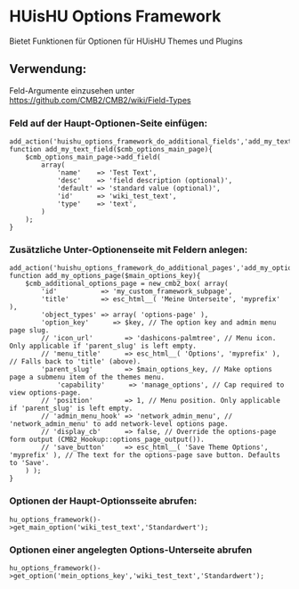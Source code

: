 # HUisHU Options Framework

Bietet Funktionen für Optionen für HUisHU Themes und Plugins

## Verwendung:

Feld-Argumente einzusehen unter https://github.com/CMB2/CMB2/wiki/Field-Types

### Feld auf der Haupt-Optionen-Seite einfügen:

```
add_action('huishu_options_framework_do_additional_fields','add_my_text_field');
function add_my_text_field($cmb_options_main_page){
    $cmb_options_main_page->add_field(
        array(
            'name'    => 'Test Text',
            'desc'    => 'field description (optional)',
            'default' => 'standard value (optional)',
            'id'      => 'wiki_test_text',
            'type'    => 'text',
        )
    );
}
```

### Zusätzliche Unter-Optionenseite mit Feldern anlegen:

```
add_action('huishu_options_framework_do_additional_pages','add_my_options_page');
function add_my_options_page($main_options_key){
    $cmb_additional_options_page = new_cmb2_box( array(
        'id'           => 'my_custom_framework_subpage',
        'title'        => esc_html__( 'Meine Unterseite', 'myprefix' ),
        'object_types' => array( 'options-page' ),
        'option_key'      => $key, // The option key and admin menu page slug.
        // 'icon_url'        => 'dashicons-palmtree', // Menu icon. Only applicable if 'parent_slug' is left empty.
        // 'menu_title'      => esc_html__( 'Options', 'myprefix' ), // Falls back to 'title' (above).
        'parent_slug'        => $main_options_key, // Make options page a submenu item of the themes menu.
            'capability'      => 'manage_options', // Cap required to view options-page.
        // 'position'        => 1, // Menu position. Only applicable if 'parent_slug' is left empty.
        // 'admin_menu_hook' => 'network_admin_menu', // 'network_admin_menu' to add network-level options page.
        // 'display_cb'      => false, // Override the options-page form output (CMB2_Hookup::options_page_output()).
        // 'save_button'     => esc_html__( 'Save Theme Options', 'myprefix' ), // The text for the options-page save button. Defaults to 'Save'.
    ) );
}
```

### Optionen der Haupt-Optionsseite abrufen:

```
hu_options_framework()->get_main_option('wiki_test_text','Standardwert');
```

### Optionen einer angelegten Options-Unterseite abrufen

```
hu_options_framework()->get_option('mein_options_key','wiki_test_text','Standardwert');
```